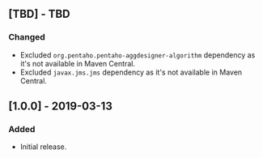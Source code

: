 ## [TBD] - TBD
### Changed
- Excluded `org.pentaho.pentaho-aggdesigner-algorithm` dependency as it's not available in Maven Central.
- Excluded `javax.jms.jms` dependency as it's not available in Maven Central.

## [1.0.0] - 2019-03-13
### Added
- Initial release.
